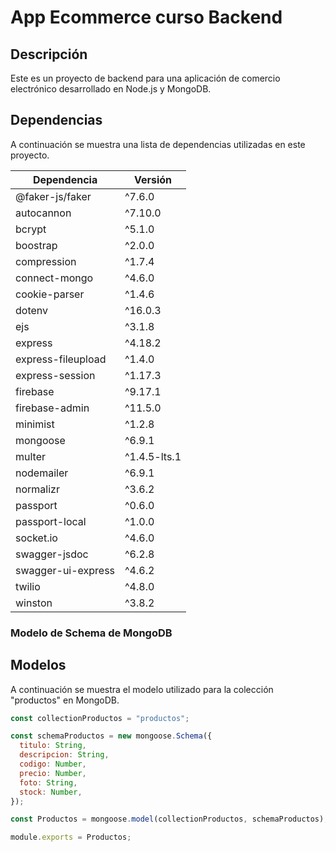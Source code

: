 # App Ecommerce curso Backend

## Descripción

Este es un proyecto de backend para una aplicación de comercio electrónico desarrollado en Node.js y MongoDB.

## Dependencias

A continuación se muestra una lista de dependencias utilizadas en este proyecto.

| Dependencia           | Versión  |
|-----------------------|----------|
| @faker-js/faker      | ^7.6.0   |
| autocannon           | ^7.10.0  |
| bcrypt               | ^5.1.0   |
| boostrap             | ^2.0.0   |
| compression          | ^1.7.4   |
| connect-mongo        | ^4.6.0   |
| cookie-parser        | ^1.4.6   |
| dotenv               | ^16.0.3  |
| ejs                  | ^3.1.8   |
| express              | ^4.18.2  |
| express-fileupload   | ^1.4.0   |
| express-session      | ^1.17.3  |
| firebase             | ^9.17.1  |
| firebase-admin       | ^11.5.0  |
| minimist             | ^1.2.8   |
| mongoose             | ^6.9.1   |
| multer               | ^1.4.5-lts.1 |
| nodemailer           | ^6.9.1   |
| normalizr            | ^3.6.2   |
| passport             | ^0.6.0   |
| passport-local       | ^1.0.0   |
| socket.io            | ^4.6.0   |
| swagger-jsdoc        | ^6.2.8   |
| swagger-ui-express   | ^4.6.2   |
| twilio               | ^4.8.0   |
| winston              | ^3.8.2   |


### Modelo de Schema de MongoDB

## Modelos

A continuación se muestra el modelo utilizado para la colección "productos" en MongoDB.

```javascript
const collectionProductos = "productos";

const schemaProductos = new mongoose.Schema({
  titulo: String,
  descripcion: String,
  codigo: Number,
  precio: Number,
  foto: String,
  stock: Number,
});

const Productos = mongoose.model(collectionProductos, schemaProductos);

module.exports = Productos;
```
